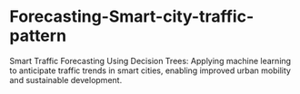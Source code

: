 # Forecasting-Smart-city-traffic-pattern
Smart Traffic Forecasting Using Decision Trees: Applying machine learning to anticipate traffic trends in smart cities, enabling improved urban mobility and sustainable development.
